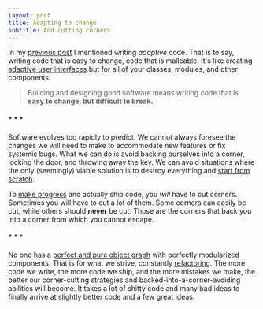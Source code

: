```yaml
---
layout: post
title: Adapting to change
subtitle: And cutting corners
---
```


In my [previous post](/refactoring-singletons-in-swift/) I mentioned writing *adaptive* code. That is to say, writing code that is easy to change, code that is malleable. It's like creating [adaptive user interfaces](/adaptive-user-interfaces/) but for all of your classes, modules, and other components.

<!--excerpt-->

> Building and designing good software means writing code that is **easy to change, but difficult to break.**

<h4 class="text-center">* * *</h4>

Software evolves too rapidly to predict. We cannot always foresee the changes we will need to make to accommodate new features or fix systemic bugs. What we can do is avoid backing ourselves into a corner, locking the door, and throwing away the key. We can avoid situations where the only (seemingly) viable solution is to destroy everything and [start from scratch](https://www.joelonsoftware.com/2000/04/06/things-you-should-never-do-part-i/).

To [make progress](http://robnapier.net/refactoring) and actually ship code, you *will* have to cut corners. Sometimes you will have to cut a lot of them. Some corners can easily be cut, while others should **never** be cut. Those are the corners that back you into a corner from which you cannot escape.

<h4 class="text-center">* * *</h4>

No one has a [perfect and pure object graph](https://twitter.com/sqlabs/status/789127047922774016) with perfectly modularized components. That is for what we strive, constantly [refactoring](https://martinfowler.com/books/refactoring.html). The more code we write, the more code we ship, and the more mistakes we make, the better our corner-cutting strategies and backed-into-a-corner-avoiding abilities will become. It takes a lot of shitty code and many bad ideas to finally arrive at slightly better code and a few great ideas.
